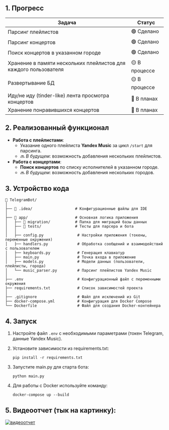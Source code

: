 ##  **1. Прогресс**
| **Задача**                                                       | **Статус**       |
|------------------------------------------------------------------|------------------|
| Парсинг плейлистов                                               | 🟢 Сделано       |
| Парсинг концертов                                                | 🟢 Сделано       |
| Поиск концертов в указанном городе                               | 🟢 Сделано       |
| Хранение в памяти нескольких плейлистов для каждого пользователя | 🟡 В процессе    |
| Развертывание БД                                                 | 🟡 В процессе    |
| Иду/не иду (tinder-like) лента просмотра концертов               | 🔴 В планах      |
| Хранение понравившихся концертов                                 | 🔴 В планах      |


##  **2. Реализованный функционал**

- **Работа с плейлистами**:
  - Указание одного плейлиста **Yandex Music** за цикл `/start` для парсинга.
  - 🔜 *В будущем*: возможность добавления нескольких плейлистов.
- **Работа с концертами**:
  - **Поиск концертов** по списку исполнителей в указанном городе.
  - 🔜 *В будущем*: возможность добавления нескольких городов.

## **3. Устройство кода**
```plaintext
📂 TelegramBot/
│
├── 📁 .idea/                   # Конфигурационные файлы для IDE
│
├── 📁 app/                     # Основная логика приложения
│   ├── 📁 migration/           # Папка для миграций базы данных
│   ├── 📁 tests/               # Тесты для парсера и бота
│   │
│   ├── config.py               # Настройки приложения (токены, переменные окружения)
│   ├── handlers.py             # Обработка сообщений и взаимодействий с пользователем
│   ├── keyboards.py            # Генерация клавиатур
│   ├── main.py                 # Точка входа в приложение
│   ├── models.py               # Модели данных (пользователи, плейлисты, города)
│   └── music_parser.py         # Парсинг плейлистов Yandex Music
│
├── .env                        # Конфигурационный файл с переменными окружения
├── requirements.txt            # Список зависимостей проекта
│
├── .gitignore                  # Файл для исключений из Git
├── docker-compose.yml          # Конфигурация для Docker Compose
└── Dockerfile                  # Файл для создания Docker-контейнера
```

## **4. Запуск**

1. Настройте файл `.env` с необходимыми параметрами (токен Telegram, данные Yandex Music).
2. Установите зависимости из requirements.txt:

   `pip install -r requirements.txt`

3. Запустите main.py для старта бота:
   
   `python main.py`

4. Для работы с Docker используйте команду:
   
   `docker-compose up --build`

## **5. Видеоотчет (тык на картинку)**:
[![видеоотчет](https://img.youtube.com/vi/WGVPwF0T0a8/maxresdefault.jpg)](https://youtu.be/WGVPwF0T0a8)
